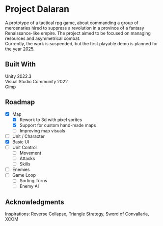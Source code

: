 # Project Dalaran
A prototype of a tactical rpg game, about commanding a group of mercenaries hired to suppress a revolution in a province of a fantasy Renaissance-like empire. The project aimed to be focused on managing resources and asymmetrical combat.<br>
Currently, the work is suspended, but the first playable demo is planned for the year 2025.

## Built With
Unity 2022.3<br>
Visual Studio Community 2022<br>
Gimp

## Roadmap
- [X] Map
  - [X] Rework to 3d with pixel sprites
  - [X] Support for custom hand-made maps
  - [ ] Improving map visuals
- [ ] Unit / Character
- [X] Basic UI
- [ ] Unit Control
  - [ ] Movement
  - [ ] Attacks
  - [ ] Skills
- [ ] Enemies
- [ ] Game Loop
  - [ ] Sorting Turns
  - [ ] Enemy AI
     
## Acknowledgments
Inspirations: Reverse Collapse, Triangle Strategy, Sword of Convallaria, XCOM
